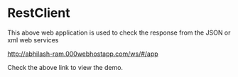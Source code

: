 # RestClient
This above web application is used to check the response from the JSON or xml web services

http://abhilash-ram.000webhostapp.com/ws/#/app

Check the above link to view the demo.